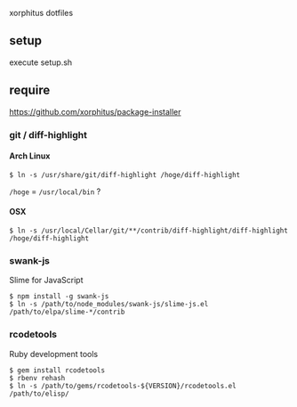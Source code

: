 xorphitus dotfiles

## setup

execute setup.sh

## require

https://github.com/xorphitus/package-installer

### git / diff-highlight

#### Arch Linux

```
$ ln -s /usr/share/git/diff-highlight /hoge/diff-highlight
```

`/hoge` = `/usr/local/bin` ?

#### OSX

```
$ ln -s /usr/local/Cellar/git/**/contrib/diff-highlight/diff-highlight /hoge/diff-highlight
```

### swank-js

Slime for JavaScript

```
$ npm install -g swank-js
$ ln -s /path/to/node_modules/swank-js/slime-js.el /path/to/elpa/slime-*/contrib
```

### rcodetools

Ruby development tools

```
$ gem install rcodetools
$ rbenv rehash
$ ln -s /path/to/gems/rcodetools-${VERSION}/rcodetools.el /path/to/elisp/
```
